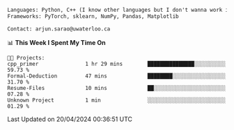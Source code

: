 ```txt
Languages: Python, C++ (I know other languages but I don't wanna work in em)
Frameworks: PyTorch, sklearn, NumPy, Pandas, Matplotlib

Contact: arjun.sarao@uwaterloo.ca
```

<!--START_SECTION:waka-->
📊 **This Week I Spent My Time On** 

```text
🐱‍💻 Projects: 
cpp_primer               1 hr 29 mins        ███████████████░░░░░░░░░░   59.73 % 
Formal-Deduction         47 mins             ████████░░░░░░░░░░░░░░░░░   31.70 % 
Resume-Files             10 mins             ██░░░░░░░░░░░░░░░░░░░░░░░   07.28 % 
Unknown Project          1 min               ░░░░░░░░░░░░░░░░░░░░░░░░░   01.29 % 
```


 Last Updated on 20/04/2024 00:36:51 UTC
<!--END_SECTION:waka-->
